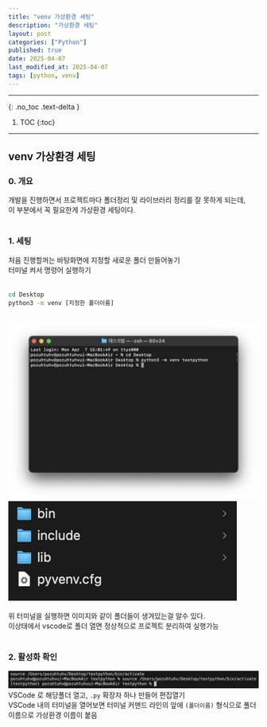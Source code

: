 ```yaml
---
title: "venv 가상환경 세팅"
description: "가상환경 세팅"
layout: post
categories: ["Python"]
published: true
date: 2025-04-07
last_modified_at: 2025-04-07
tags: [python, venv]
---
```

---
{: .no_toc .text-delta }

1. TOC
{:toc}
---

<!-- 글의 제목은 ##
    나머지 큰 제목은 ###
    이후 나머지는 3개이상 -->

## venv 가상환경 세팅

### 0. 개요
개발을 진행하면서 프로젝트마다 폴더정리 및 라이브러리 정리를 잘 못하게 되는데,<br>
이 부분에서 꼭 필요한게 가상환경 세팅이다.<br>
<br>

### 1. 세팅
처음 진행할꺼는 바탕화면에 지정할 새로운 폴더 만들어놓기<br>
터미널 켜서 명령어 실행하기<br>
<br>
```cmd
cd Desktop
python3 -m venv [지정한 폴더이름]
```
<br>
<div class = 'image-gallery'>
    <img src ='/assets/img/2025-04-07-python-venv-1.png' alt='venv-1'>
    <img src ='/assets/img/2025-04-07-python-venv-2.png' alt='venv-2'>
</div>
<br>
위 터미널을 실행하면 이미지와 같이 폴더들이 생겨있는걸 알수 있다.<br>
이상태에서 vscode로 폴더 열면 정상적으로 프로젝트 분리하여 실행가능<br>
<br>

### 2. 활성화 확인
![python-venv-3](/assets/img/2025-04-07-python-venv-3.png)<br>
VSCode 로 해당폴더 열고, `.py` 확장자 하나 만들어 편집열기<br>
VSCode 내의 터미널을 열어보면 터미널 커맨드 라인의 앞에 `(폴더이름)` 형식으로 폴더 이름으로 가상환경 이름이 붙음<br>